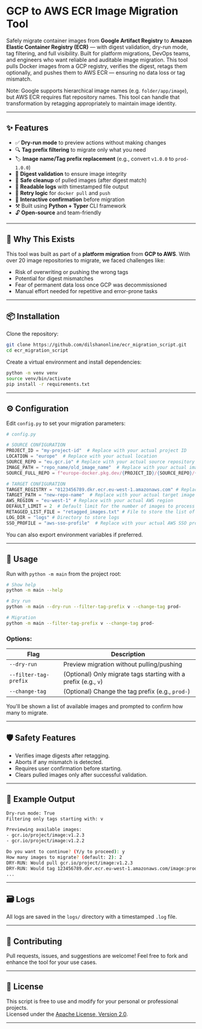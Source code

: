 # GCP to AWS ECR Image Migration Tool

Safely migrate container images from **Google Artifact Registry** to **Amazon Elastic Container Registry (ECR)** — with digest validation, dry-run mode, tag filtering, and full visibility. Built for platform migrations, DevOps teams, and engineers who want reliable and auditable image migration. This tool pulls Docker images from a GCP registry, verifies the digest, retags them optionally, and pushes them to AWS ECR — ensuring no data loss or tag mismatch.

Note: Google supports hierarchical image names (e.g. `folder/app/image`), but AWS ECR requires flat repository names. This tool can handle that transformation by retagging appropriately to maintain image identity.

---

## ✨ Features

- ✅ **Dry-run mode** to preview actions without making changes
- 🔍 **Tag prefix filtering** to migrate only what you need
- 🏷️ **Image name/Tag prefix replacement** (e.g., convert `v1.0.0` to `prod-1.0.0`)
- 🧪 **Digest validation** to ensure image integrity
- 🧀 **Safe cleanup** of pulled images (after digest match)
- 📜 **Readable logs** with timestamped file output
- 🔁 **Retry logic** for `docker pull` and `push`
- 👤 **Interactive confirmation** before migration
- ⚒️ Built using **Python + Typer** CLI framework
- 🔓 **Open-source** and team-friendly

---

## 🧠 Why This Exists

This tool was built as part of a **platform migration** from **GCP to AWS**. With over 20 image repositories to migrate, we faced challenges like:

- Risk of overwriting or pushing the wrong tags
- Potential for digest mismatches
- Fear of permanent data loss once GCP was decommissioned
- Manual effort needed for repetitive and error-prone tasks

---

## 📦 Installation

Clone the repository:

```bash
git clone https://github.com/dilshanonline/ecr_migration_script.git
cd ecr_migration_script
```

Create a virtual environment and install dependencies:

```bash
python -m venv venv
source venv/bin/activate
pip install -r requirements.txt
```

---

## ⚙️ Configuration

Edit `config.py` to set your migration parameters:

```python
# config.py

# SOURCE CONFIGURATION
PROJECT_ID = "my-project-id"  # Replace with your actual project ID
LOCATION = "europe"  # Replace with your actual location
SOURCE_REPO = "eu.gcr.io" # Replace with your actual source repository
IMAGE_PATH = "repo_name/old_image_name"  # Replace with your actual image path
SOURCE_FULL_REPO = f"europe-docker.pkg.dev/{PROJECT_ID}/{SOURCE_REPO}/{IMAGE_PATH}" # Replace with your actual full source repository

# TARGET CONFIGURATION
TARGET_REGISTRY = "0123456789.dkr.ecr.eu-west-1.amazonaws.com" # Replace with your actual target registry
TARGET_PATH = "new-repo-name"  # Replace with your actual target image path
AWS_REGION = "eu-west-1" # Replace with your actual AWS region
DEFAULT_LIMIT = 2  # Default limit for the number of images to process
RETAGGED_LIST_FILE = "retagged_images.txt" # File to store the list of retagged images
LOG_DIR = "logs" # Directory to store logs
SSO_PROFILE = "aws-sso-profile"  # Replace with your actual AWS SSO profile name
```

You can also export environment variables if preferred.

---

## 🚀 Usage

Run with `python -m main` from the project root:

```bash
# Show help
python -m main --help
```

```bash
# Dry run
python -m main --dry-run --filter-tag-prefix v --change-tag prod-
```
```bash
# Migration
python -m main --filter-tag-prefix v --change-tag prod-
```

### Options:

| Flag                 | Description                                      |
|----------------------|--------------------------------------------------|
| `--dry-run`          | Preview migration without pulling/pushing       |
| `--filter-tag-prefix`| (Optional) Only migrate tags starting with a prefix (e.g., `v`) |
| `--change-tag`       | (Optional) Change the tag prefix (e.g., `prod-`)           |

You'll be shown a list of available images and prompted to confirm how many to migrate.

---

## 🛡️ Safety Features

- Verifies image digests after retagging.
- Aborts if any mismatch is detected.
- Requires user confirmation before starting.
- Clears pulled images only after successful validation.

---

## 📝 Example Output

```bash
Dry-run mode: True
Filtering only tags starting with: v

Previewing available images:
- gcr.io/project/image:v1.2.3
- gcr.io/project/image:v1.2.2

Do you want to continue? (Y/y to proceed): y
How many images to migrate? (default: 2): 2
DRY-RUN: Would pull gcr.io/project/image:v1.2.3
DRY-RUN: Would tag 123456789.dkr.ecr.eu-west-1.amazonaws.com/image:prod-1.2.3
...
```

---

## 🗃️ Logs

All logs are saved in the `logs/` directory with a timestamped `.log` file.

---

## 🤝 Contributing

Pull requests, issues, and suggestions are welcome! Feel free to fork and enhance the tool for your use cases.

---

## 🔑 License

This script is free to use and modify for your personal or professional projects.  
Licensed under the [Apache License, Version 2.0](LICENSE).

---


